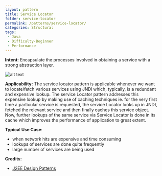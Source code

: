 ```yaml
---
layout: pattern
title: Service Locator
folder: service-locator
permalink: /patterns/service-locator/
categories: Structural
tags:
 - Java
 - Difficulty-Beginner
 - Performance
---
```


**Intent:** Encapsulate the processes involved in obtaining a service with a
strong abstraction layer.

![alt text](./etc/service-locator.png "Service Locator")

**Applicability:** The service locator pattern is applicable whenever we want
to locate/fetch various services using JNDI which, typically, is a redundant
and expensive lookup. The service Locator pattern addresses this expensive
lookup by making use of caching techniques ie. for the very first time a
particular service is requested, the service Locator looks up in JNDI, fetched
the relevant service and then finally caches this service object. Now, further
lookups of the same service via Service Locator is done in its cache which
improves the performance of application to great extent.

**Typical Use Case:**

* when network hits are expensive and time consuming
* lookups of services are done quite frequently
* large number of services are being used

**Credits:**

* [J2EE Design Patterns](http://www.amazon.com/J2EE-Design-Patterns-William-Crawford/dp/0596004273/ref=sr_1_2)
